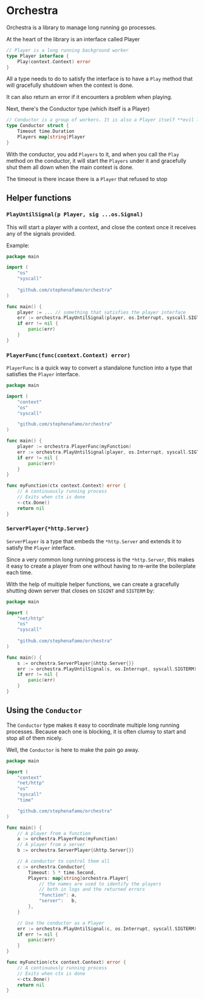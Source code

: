 # Orchestra

Orchestra is a library to manage long running go processes.

At the heart of the library is an interface called Player 

```go
// Player is a long running background worker
type Player interface {
	Play(context.Context) error
}
```

All a type needs to do to satisfy the interface is to have a `Play` method that will gracefully shutdown when the context is done.

It can also return an error if it encounters a problem when playing.

Next, there's the Conductor type (which itself is a Player)

```go
// Conductor is a group of workers. It is also a Player itself **evil laugh**
type Conductor struct {
	Timeout time.Duration
	Players map[string]Player
}
```

With the conductor, you add `Players` to it, and when you call the `Play` method on the conductor, it will start the `Players` under it and gracefully shut them all down when the main context is done.

The timeout is there incase there is a `Player` that refused to stop

## Helper functions

### `PlayUntilSignal(p Player, sig ...os.Signal)`

This will start a player with a context, and close the context once it receives any of the signals provided. 

Example:
```go
package main 

import (
    "os"
	"syscall"
    
    "github.com/stephenafamo/orchestra"
)

func main() {
    player := ... // something that satisfies the player interface
    err := orchestra.PlayUntilSignal(player, os.Interrupt, syscall.SIGTERM)
    if err != nil {
        panic(err)
    }
}
```

### `PlayerFunc(func(context.Context) error)`

`PlayerFunc` is a quick way to convert a standalone function into a type that satisfies the `Player` interface.

```go
package main

import (
    "context"
    "os"
	"syscall"

    "github.com/stephenafamo/orchestra"
)

func main() {
    player := orchestra.PlayerFunc(myFunction)
    err := orchestra.PlayUntilSignal(player, os.Interrupt, syscall.SIGTERM)
    if err != nil {
        panic(err)
    }
}

func myFunction(ctx context.Context) error {
    // A continuously running process
    // Exits when ctx is done
    <-ctx.Done()
    return nil
}
```

### `ServerPlayer{*http.Server}`

`ServerPlayer` is a type that embeds the `*http.Server` and extends it to satisfy the `Player` interface.

Since a very common long running process is the `*http.Server`, this makes it easy to create a player from one without having to re-write the boilerplate each time.

With the help of multiple helper functions, we can create a gracefully shutting down server that closes on `SIGINT` and `SIGTERM` by:
```go
package main 

import (
    "net/http"
    "os"
    "syscall"
    
    "github.com/stephenafamo/orchestra"
)

func main() {
    s := orchestra.ServerPlayer{&http.Server{}}
    err := orchestra.PlayUntilSignal(s, os.Interrupt, syscall.SIGTERM)
    if err != nil {
        panic(err)
    }
}
```

## Using the `Conductor`

The `Conductor` type makes it easy to coordinate multiple long running processes. Because each one is blocking, it is often clumsy to start and stop all of them nicely.

Well, the `Conductor` is here to make the pain go away.

```go
package main

import (
	"context"
	"net/http"
	"os"
	"syscall"
	"time"

	"github.com/stephenafamo/orchestra"
)

func main() {
	// A player from a function
	a := orchestra.PlayerFunc(myFunction)
	// A player from a server
	b := orchestra.ServerPlayer{&http.Server{}}

	// A conductor to control them all
	c := orchestra.Conductor{
		Timeout: 5 * time.Second,
		Players: map[string]orchestra.Player{
			// the names are used to identify the players
			// both in logs and the returned errors
			"function": a,
			"server":   b,
		},
	}

	// Use the conductor as a Player
	err := orchestra.PlayUntilSignal(c, os.Interrupt, syscall.SIGTERM)
	if err != nil {
		panic(err)
	}
}

func myFunction(ctx context.Context) error {
	// A continuously running process
	// Exits when ctx is done
	<-ctx.Done()
	return nil
}
```

